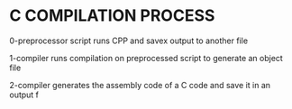 # C COMPILATION PROCESS

0-preprocessor script runs CPP and savex output to another file

1-compiler runs compilation on preprocessed script to generate an object file

2-compiler generates the assembly code of a C code and save it in an output f
